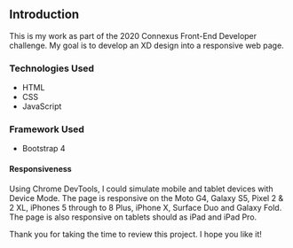 ## Introduction 

This is my work as part of the 2020 Connexus Front-End Developer challenge. My goal is to develop an XD design into a responsive web page. 

### Technologies Used

- HTML
- CSS
- JavaScript

### Framework Used

- Bootstrap 4 

#### Responsiveness

Using Chrome DevTools, I could simulate mobile and tablet devices with Device Mode. The page is responsive on the Moto G4, Galaxy S5, Pixel 2 & 2 XL, iPhones 5 through to 8 Plus, iPhone X, Surface Duo and Galaxy Fold. The page is also responsive on tablets should as iPad and iPad Pro. 

Thank you for taking the time to review this project. I hope you like it!
